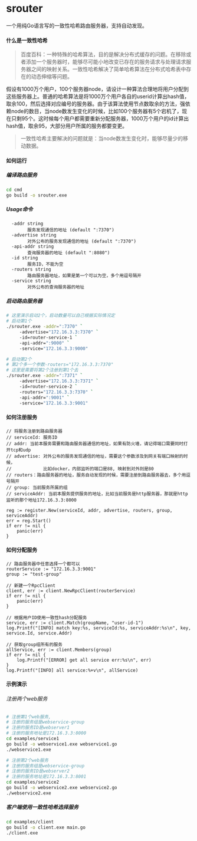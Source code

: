 # srouter
一个用纯Go语言写的一致性哈希路由服务器，支持自动发现。

#### 什么是一致性哈希

> 百度百科：一种特殊的哈希算法，目的是解决分布式缓存的问题。在移除或者添加一个服务器时，能够尽可能小地改变已存在的服务请求与处理请求服务器之间的映射关系。一致性哈希解决了简单哈希算法在分布式哈希表中存在的动态伸缩等问题。

假设有1000万个用户，100个服务器node，请设计一种算法合理地将用户分配到这些服务器上。普通的哈希算法是将1000万个用户各自的userid计算出hash值，取余100，然后选择对应编号的服务器。由于该算法使用节点数取余的方法，强依赖node的数目，当node数发生变化的时候，比如100个服务器有5个宕机了，现在只剩95个。这时候每个用户都需要重新分配服务器，1000万个用户的id计算出hash值，取余95，大部分用户所属的服务都要变更。

> 一致性哈希主要解决的问题就是：当node数发生变化时，能够尽量少的移动数据。

#### 如何运行

##### 编译路由服务
```sh
cd cmd 
go build -o srouter.exe
```

##### Usage命令
```
  -addr string
        服务发现通信的地址 (default ":7370")
  -advertise string
        对外公布的服务发现通信的地址 (default ":7370")
  -api-addr string
        查询服务器的地址 (default ":8080")
  -id string
        服务ID，不能为空
  -routers string
        路由服务器地址，如果是第一个可以为空，多个用逗号隔开
  -service string
        对外公布的查询服务器的地址
```
##### 启动路由服务器
``` sh
# 这里演示启动2个，启动数量可以自己根据实际情况定
# 启动第1个
./srouter.exe -addr=":7370" `
     -advertise="172.16.3.3:7370" `
     -id=router-service-1 `
     -api-addr=":9000" `
     -service="172.16.3.3:9000"

# 启动第2个
# 第2个多一个参数-routers="172.16.3.3:7370"
# 这里是需要将第2个注册到第1个去
./srouter.exe -addr=":7371" `
     -advertise="172.16.3.3:7371" `
     -id=router-service-2 `
     -routers="172.16.3.3:7370" `
     -api-addr=":9001" `
     -service="172.16.3.3:9001"
```
#### 如何注册服务

```
// 将服务注册到路由服务器
// serviceId: 服务ID
// addr: 当前本服务需要和路由服务器通信的地址，如果有防火墙，请记得端口需要同时打开tcp和udp
// advertise: 对外公布的服务发现通信的地址，需要这个参数涉及到网关有端口映射的时候，
//            比如docker，内部监听的端口是88, 映射到对外则是80
// routers：路由服务器的地址，服务自动发现的时候，需要注册到路由服务器去，多个用逗号隔开
// group: 当前服务所属的组
// serviceAddr: 当前本服务提供服务的地址，比如当前服务是http服务器，那就是http监听的那个地址172.16.3.3:8000

reg := register.New(serviceId, addr, advertise, routers, group, serviceAddr)
err = reg.Start()
if err != nil {
	panic(err)
}
```


#### 如何分配服务
```
// 路由服务器中任意选择一个都可以
routerService := "172.16.3.3:9001"
group := "test-group"

// 新建一个RpcClient
client, err := client.NewRpcClient(routerService)
if err != nil {
	panic(err)
}

// 根据用户ID使用一致性hash分配服务
service, err := client.Match(groupName, "user-id-1")
log.Printf("[INFO] match key:%s, serviceId:%s, serviceAddr:%s\n", key, service.Id, service.Addr)

// 获取group组所有的服务
allService, err := client.Members(group)
if err != nil {
	log.Printf("[ERROR] get all service err:%s\n", err)
}
log.Printf("[INFO] all service:%+v\n", allService)
```

#### 示例演示

###### 注册两个web服务
```sh
# 注册第1个web服务, 
# 注册的服务组是webservice-group
# 注册的服务ID是webserver1
# 注册的服务地址是172.16.3.3:8000
cd examples/service1
go build -o webservice1.exe webservice1.go 
./webservice1.exe

# 注册第2个web服务
# 注册的服务组是webservice-group
# 注册的服务ID是webserver2
# 注册的服务地址是172.16.3.3:8001
cd examples/service2
go build -o webservice2.exe webservice2.go
./webservice2.exe
```

##### 客户端使用一致性哈希选择服务
```sh
cd examples/client
go build -o client.exe main.go
./client.exe
```

